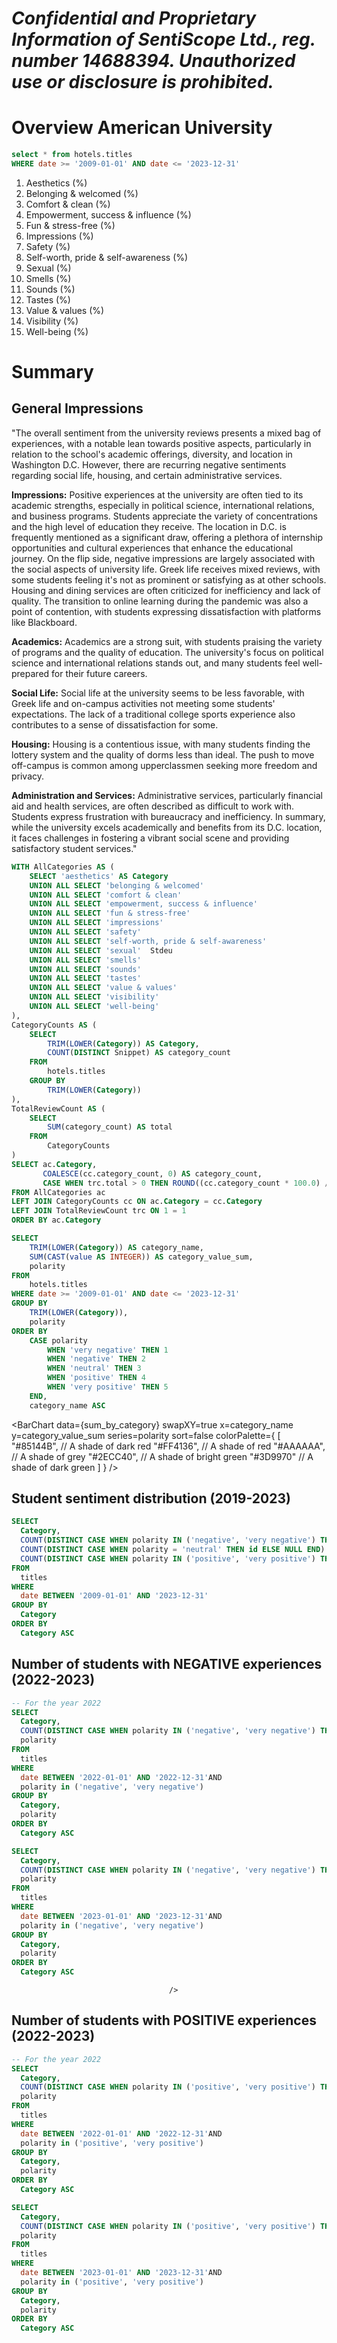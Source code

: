 # *Confidential and Proprietary Information of SentiScope Ltd., reg. number 14688394. Unauthorized use or disclosure is prohibited.*


# Overview American University


 ```sql titles
 select * from hotels.titles 
 WHERE date >= '2009-01-01' AND date <= '2023-12-31'
 ```


1. Aesthetics (<Value data={category_propositions} column=percentage row=0/>%)
2. Belonging & welcomed (<Value data={category_propositions} column=percentage row=1/>%)
3. Comfort & clean (<Value data={category_propositions} column=percentage row=2/>%)
4. Empowerment, success & influence (<Value data={category_propositions} column=percentage row=3/>%)
5. Fun & stress-free (<Value data={category_propositions} column=percentage row=4/>%)
6. Impressions (<Value data={category_propositions} column=percentage row=5/>%)
7. Safety (<Value data={category_propositions} column=percentage row=6/>%)
8. Self-worth, pride & self-awareness (<Value data={category_propositions} column=percentage row=7/>%)
9. Sexual (<Value data={category_propositions} column=percentage row=8/>%)
10. Smells (<Value data={category_propositions} column=percentage row=9/>%)
11. Sounds (<Value data={category_propositions} column=percentage row=10/>%)
12. Tastes (<Value data={category_propositions} column=percentage row=11/>%)
13. Value & values (<Value data={category_propositions} column=percentage row=12/>%)
14. Visibility (<Value data={category_propositions} column=percentage row=13/>%)
15. Well-being (<Value data={category_propositions} column=percentage row=14/>%)

# Summary

## General Impressions
&quot;The overall sentiment from the university reviews presents a mixed bag of experiences, with a
notable lean towards positive aspects, particularly in relation to the school&#39;s academic offerings,
diversity, and location in Washington D.C. However, there are recurring negative sentiments
regarding social life, housing, and certain administrative services.

**Impressions:**
Positive experiences at the university are often tied to its academic strengths, especially in political
science, international relations, and business programs. Students appreciate the variety of
concentrations and the high level of education they receive. The location in D.C. is frequently
mentioned as a significant draw, offering a plethora of internship opportunities and cultural
experiences that enhance the educational journey.
On the flip side, negative impressions are largely associated with the social aspects of university life.
Greek life receives mixed reviews, with some students feeling it&#39;s not as prominent or satisfying as at
other schools. Housing and dining services are often criticized for inefficiency and lack of quality. The
transition to online learning during the pandemic was also a point of contention, with students
expressing dissatisfaction with platforms like Blackboard.

**Academics:**
Academics are a strong suit, with students praising the variety of programs and the quality of
education. The university&#39;s focus on political science and international relations stands out, and
many students feel well-prepared for their future careers.

**Social Life:**
Social life at the university seems to be less favorable, with Greek life and on-campus activities not
meeting some students&#39; expectations. The lack of a traditional college sports experience also
contributes to a sense of dissatisfaction for some.

**Housing:**
Housing is a contentious issue, with many students finding the lottery system and the quality of
dorms less than ideal. The push to move off-campus is common among upperclassmen seeking more
freedom and privacy.

**Administration and Services:**
Administrative services, particularly financial aid and health services, are often described as difficult
to work with. Students express frustration with bureaucracy and inefficiency.
In summary, while the university excels academically and benefits from its D.C. location, it faces
challenges in fostering a vibrant social scene and providing satisfactory student services.&quot;


```sql category_propositions
WITH AllCategories AS (
    SELECT 'aesthetics' AS Category
    UNION ALL SELECT 'belonging & welcomed'
    UNION ALL SELECT 'comfort & clean'
    UNION ALL SELECT 'empowerment, success & influence'
    UNION ALL SELECT 'fun & stress-free'
    UNION ALL SELECT 'impressions'
    UNION ALL SELECT 'safety'
    UNION ALL SELECT 'self-worth, pride & self-awareness'
    UNION ALL SELECT 'sexual'  Stdeu
    UNION ALL SELECT 'smells'
    UNION ALL SELECT 'sounds'
    UNION ALL SELECT 'tastes'
    UNION ALL SELECT 'value & values'
    UNION ALL SELECT 'visibility'
    UNION ALL SELECT 'well-being'
),
CategoryCounts AS (
    SELECT
        TRIM(LOWER(Category)) AS Category,
        COUNT(DISTINCT Snippet) AS category_count
    FROM
        hotels.titles
    GROUP BY
        TRIM(LOWER(Category))
),
TotalReviewCount AS (
    SELECT
        SUM(category_count) AS total
    FROM
        CategoryCounts
)
SELECT ac.Category,
       COALESCE(cc.category_count, 0) AS category_count,
       CASE WHEN trc.total > 0 THEN ROUND((cc.category_count * 100.0) / trc.total, 2) ELSE 0 END AS percentage
FROM AllCategories ac
LEFT JOIN CategoryCounts cc ON ac.Category = cc.Category
LEFT JOIN TotalReviewCount trc ON 1 = 1
ORDER BY ac.Category


```


```sql sum_by_category
SELECT
    TRIM(LOWER(Category)) AS category_name,
    SUM(CAST(value AS INTEGER)) AS category_value_sum,
    polarity
FROM
    hotels.titles
WHERE date >= '2009-01-01' AND date <= '2023-12-31'
GROUP BY
    TRIM(LOWER(Category)),
    polarity
ORDER BY
    CASE polarity
        WHEN 'very negative' THEN 1
        WHEN 'negative' THEN 2
        WHEN 'neutral' THEN 3
        WHEN 'positive' THEN 4
        WHEN 'very positive' THEN 5
    END,
    category_name ASC
```

<BarChart 
    data={sum_by_category} 
    swapXY=true 
    x=category_name 
    y=category_value_sum 
    series=polarity
    sort=false
    colorPalette={
        [
        "#85144B", // A shade of dark red
        "#FF4136", // A shade of red
        "#AAAAAA", // A shade of grey
        "#2ECC40", // A shade of bright green
        "#3D9970"  // A shade of dark green
        ]
    }
/>

## Student sentiment distribution (2019-2023)
```sql sum_by_polarity
SELECT
  Category,
  COUNT(DISTINCT CASE WHEN polarity IN ('negative', 'very negative') THEN id ELSE NULL END) AS Negative,
  COUNT(DISTINCT CASE WHEN polarity = 'neutral' THEN id ELSE NULL END) AS Neutral,
  COUNT(DISTINCT CASE WHEN polarity IN ('positive', 'very positive') THEN id ELSE NULL END) AS Positive
FROM
  titles
WHERE
  date BETWEEN '2009-01-01' AND '2023-12-31'
GROUP BY
  Category
ORDER BY 
  Category ASC

```

<DataTable data={sum_by_polarity} rows={20}>
    <Column id="Category" title="Category" />
    <Column id="Negative" title="Negative" contentType=colorscale scaleColor=red/>
    <Column id="Neutral" title="Neutral" contentType=colorscale scaleColor=grey/>
    <Column id="Positive" title="Positive" contentType=colorscale scaleColor=green/>
</DataTable>

## Number of students with NEGATIVE experiences (2022-2023)
```sql negative_reviews_2022
-- For the year 2022
SELECT
  Category,
  COUNT(DISTINCT CASE WHEN polarity IN ('negative', 'very negative') THEN id ELSE NULL END) AS negative_count,
  polarity
FROM
  titles
WHERE
  date BETWEEN '2022-01-01' AND '2022-12-31'AND
  polarity in ('negative', 'very negative')
GROUP BY
  Category,
  polarity
ORDER BY 
  Category ASC
```

```sql negative_reviews_2023
SELECT
  Category,
  COUNT(DISTINCT CASE WHEN polarity IN ('negative', 'very negative') THEN id ELSE NULL END) AS negative_count,
  polarity
FROM
  titles
WHERE
  date BETWEEN '2023-01-01' AND '2023-12-31'AND
  polarity in ('negative', 'very negative')
GROUP BY
  Category,
  polarity
ORDER BY 
  Category ASC
```

<div style="display: flex; justify-content: space-between;">
  <div style="width: 50%;">
    <!-- Table for 2022 -->
    <BarChart 
        data={negative_reviews_2022} 
        swapXY=true 
        x=Category
        y=negative_count 
        series=polarity
        sort=false
        title=2022
        colorPalette={
        [
        '#FF4136',      // A shade of red
        '#85144B'  // A shade of dark red
        ]
    }
    />
  </div>
  <div style="width: 50%;">
    <!-- Table for 2023 -->
    <BarChart 
        data={negative_reviews_2023} 
        swapXY=true 
        x=Category
        y=negative_count 
        series=polarity
        sort=false
        title=2023
        colorPalette={
        [
        '#FF4136',      // A shade of red
        '#85144B'  // A shade of dark red
        ]
    }
        
    />
  </div>
</div>

## Number of students with POSITIVE experiences (2022-2023)
```sql positive_reviews_2022
-- For the year 2022
SELECT
  Category,
  COUNT(DISTINCT CASE WHEN polarity IN ('positive', 'very positive') THEN id ELSE NULL END) AS positive_count,
  polarity
FROM
  titles
WHERE
  date BETWEEN '2022-01-01' AND '2022-12-31'AND
  polarity in ('positive', 'very positive')
GROUP BY
  Category,
  polarity
ORDER BY 
  Category ASC
```

```sql positive_reviews_2023
SELECT
  Category,
  COUNT(DISTINCT CASE WHEN polarity IN ('positive', 'very positive') THEN id ELSE NULL END) AS positive_count,
  polarity
FROM
  titles
WHERE
  date BETWEEN '2023-01-01' AND '2023-12-31'AND
  polarity in ('positive', 'very positive')
GROUP BY
  Category,
  polarity
ORDER BY 
  Category ASC
```

<div style="display: flex; justify-content: space-between;">
  <div style="width: 50%;">
    <!-- Table for 2022 -->
    <BarChart 
        data={positive_reviews_2022} 
        swapXY=true 
        x=Category
        y=positive_count 
        series=polarity
        sort=false
        title=2022
        colorPalette={
        [
        '#3D9970',  // A shade of dark green
        '#2ECC40',      // A shade of bright green
        ]
    }
    />
  </div>
  <div style="width: 50%;">
    <!-- Table for 2023 -->
    <BarChart 
        data={positive_reviews_2023} 
        swapXY=true 
        x=Category
        y=positive_count 
        series=polarity
        sort=false
        title=2023
        colorPalette={
        [
        '#3D9970',  // A shade of dark green
        '#2ECC40',      // A shade of bright green
        ]
    }
    />
  </div>
</div>

